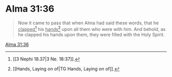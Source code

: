 # Alma 31:36

> Now it came to pass that when Alma had said these words, that he <u>clapped</u>[^a] his <u>hands</u>[^b] upon all them who were with him. And behold, as he clapped his hands upon them, they were filled with the Holy Spirit.

[Alma 31:36](https://www.churchofjesuschrist.org/study/scriptures/bofm/alma/31?lang=eng&id=p36#p36)


[^a]: [[3 Nephi 18.37|3 Ne. 18:37]].  
[^b]: [[Hands, Laying on of|TG Hands, Laying on of]].  
